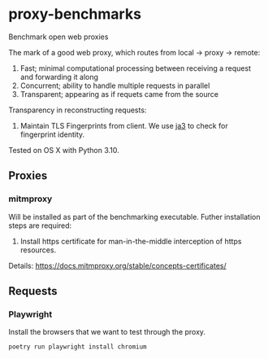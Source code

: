 # proxy-benchmarks
Benchmark open web proxies

The mark of a good web proxy, which routes from local -> proxy -> remote:
1. Fast; minimal computational processing between receiving a request and forwarding it along
2. Concurrent; ability to handle multiple requests in parallel
3. Transparent; appearing as if requets came from the source

Transparency in reconstructing requests:
1. Maintain TLS Fingerprints from client. We use [ja3](https://github.com/salesforce/ja3) to check for fingerprint identity.

Tested on OS X with Python 3.10.

## Proxies

### mitmproxy

Will be installed as part of the benchmarking executable. Futher installation steps are required:

1. Install https certificate for man-in-the-middle interception of https resources.

Details: https://docs.mitmproxy.org/stable/concepts-certificates/

## Requests

### Playwright

Install the browsers that we want to test through the proxy.

```
poetry run playwright install chromium
```

